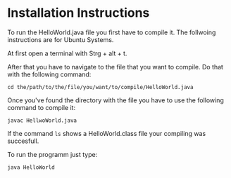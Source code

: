 # Installation Instructions

To run the HelloWorld.java file you first have to compile it.
The follwoing instructions are for Ubuntu Systems.

At first open a terminal with Strg + alt + t.

After that you have to navigate to the file that you want to compile.
Do that with the following command:

`cd the/path/to/the/file/you/want/to/compile/HelloWorld.java`

Once you've found the directory with the file you have to use the following command to compile it:

`javac HellwoWorld.java`

If the command `ls` shows a HelloWorld.class file your compiling was succesfull.

To run the programm just type:

`java HelloWorld`
